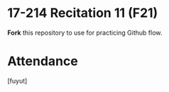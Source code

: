 # 17-214 Recitation 11 (F21)
**Fork** this repository to use for practicing Github flow.

# Attendance
[fuyut]
